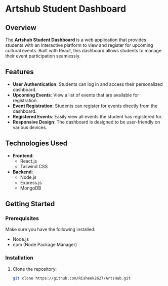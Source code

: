 # Artshub Student Dashboard

## Overview

The **Artshub Student Dashboard** is a web application that provides students with an interactive platform to view and register for upcoming cultural events. Built with React, this dashboard allows students to manage their event participation seamlessly.

## Features

- **User Authentication**: Students can log in and access their personalized dashboard.
- **Upcoming Events**: View a list of events that are available for registration.
- **Event Registration**: Students can register for events directly from the dashboard.
- **Registered Events**: Easily view all events the student has registered for.
- **Responsive Design**: The dashboard is designed to be user-friendly on various devices.

## Technologies Used

- **Frontend**: 
  - React.js
  - Tailwind CSS
- **Backend**: 
  - Node.js
  - Express.js
  - MongoDB

## Getting Started

### Prerequisites

Make sure you have the following installed:

- Node.js
- npm (Node Package Manager)

### Installation

1. Clone the repository:

   ```bash
   git clone https://github.com/Risheek2627/ArtsHub.git
